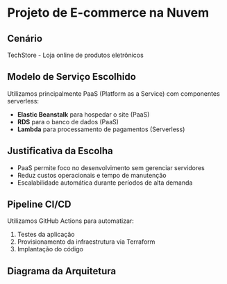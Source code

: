 # Projeto de E-commerce na Nuvem

## Cenário
TechStore - Loja online de produtos eletrônicos

## Modelo de Serviço Escolhido
Utilizamos principalmente PaaS (Platform as a Service) com componentes serverless:
- **Elastic Beanstalk** para hospedar o site (PaaS)
- **RDS** para o banco de dados (PaaS)
- **Lambda** para processamento de pagamentos (Serverless)

## Justificativa da Escolha
- PaaS permite foco no desenvolvimento sem gerenciar servidores
- Reduz custos operacionais e tempo de manutenção
- Escalabilidade automática durante períodos de alta demanda

## Pipeline CI/CD
Utilizamos GitHub Actions para automatizar:
1. Testes da aplicação
2. Provisionamento da infraestrutura via Terraform
3. Implantação do código

## Diagrama da Arquitetura
